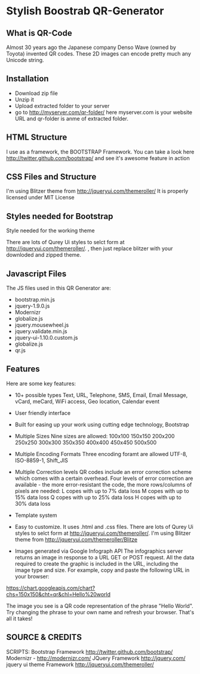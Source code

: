 # Stylish Boostrab QR-Generator

## What is QR-Code
Almost 30 years ago the Japanese company Denso Wave (owned by Toyota) invented QR codes. These 2D images can encode pretty much any Unicode string.

## Installation

- Download zip file
- Unzip it
- Upload extracted folder to your server
- go to http://myserver.com/qr-folder/  here myserver.com is your website URL and qr-folder is anme of extracted folder.


## HTML Structure
I use as a framework, the BOOTSTRAP Framework. You can take a look here http://twitter.github.com/bootstrap/  and see it's awesome feature in action

## CSS Files and Structure
I'm using Blitzer theme from http://jqueryui.com/themeroller/
It is properly licensed under MIT License

 

## Styles needed for Bootstrap

<!-- Bootstrap -->
 <link href="css/bootstrap.min.css" rel="stylesheet" media="screen">
 <link rel="stylesheet" href="css/style.css" />

Style needed for the working theme

 <link rel="stylesheet" href="css/blitzer/jquery-ui.css" />

 There are lots of Qurey Ui styles to selct form at http://jqueryui.com/themeroller/.  , then just replace blitzer with your downloded and zipped theme.

 

## Javascript Files
The JS files used in this QR Generator are:

- bootstrap.min.js
- jquery-1.9.0.js
- Modernizr
- globalize.js
- jquery.mousewheel.js
- jquery.validate.min.js
- jquery-ui-1.10.0.custom.js
- globalize.js
- qr.js


## Features
Here are some key features:

- 10+ possible types Text, URL, Telephone, SMS, Email, Email Message, vCard, meCard, WiFi access, Geo location, Calendar event
- User friendly interface
- Built for easing up your work using cutting edge technology, Bootstrap
- Multiple Sizes
   Nine sizes are allowed:
   100x100
   150x150
   200x200
   250x250
   300x300
   350x350
   400x400
   450x450
   500x500
- Multiple Encoding Formats
  Three encoding foramt are allowed UTF-8, ISO-8859-1, Shift_JIS
- Multiple Correction levels
   QR codes include an error correction scheme which comes with a certain overhead. Four levels of error    correction are available - the more error-resistant the code, the more rows/columns of pixels are needed:
  L copes with up to 7% data loss
  M copes with up to 15% data loss
  Q copes with up to 25% data loss
  H copes with up to 30% data loss
- Template system
- Easy to customize. It uses .html and .css files.
   There are lots of Qurey Ui styles to selct form at http://jqueryui.com/themeroller/.  I'm using Blitzer theme from http://jqueryui.com/themeroller/Blitze 

- Images generated via Google Infograph API
The infographics server returns an image in response to a URL GET or POST request. All the data required to create the graphic is included in the URL, including the image type and size. For example, copy and paste the following URL in your browser:

https://chart.googleapis.com/chart?chs=150x150&cht=qr&chl=Hello%20world

The image you see is a QR code representation of the phrase "Hello World". Try changing the phrase to your own name and refresh your browser. That's all it takes!

 

 

## SOURCE & CREDITS
SCRIPTS:
Bootstrap Framework http://twitter.github.com/bootstrap/
Modernizr - http://modernizr.com/
JQuery Framework http://jquery.com/
jquery ui theme Framework http://jqueryui.com/themeroller/
